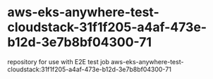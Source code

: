 # aws-eks-anywhere-test-cloudstack-31f1f205-a4af-473e-b12d-3e7b8bf04300-71
repository for use with E2E test job aws-eks-anywhere-test-cloudstack:31f1f205-a4af-473e-b12d-3e7b8bf04300-71
